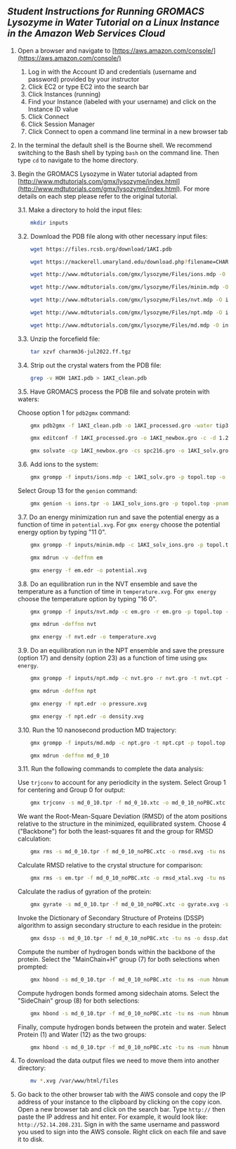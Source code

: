 ## _Student Instructions for Running GROMACS Lysozyme in Water Tutorial on a Linux Instance in the Amazon Web Services Cloud_

1.	Open a browser and navigate to [https://aws.amazon.com/console/](https://aws.amazon.com/console/)
	1. Log in with the Account ID and credentials (username and password) provided by your instructor
	2. Click EC2 or type EC2 into the search bar
	3. Click Instances (running)
	4. Find your Instance (labeled with your username) and click on the Instance ID value
	5. Click Connect
	6. Click Session Manager
	7. Click Connect to open a command line terminal in a new browser tab

2.	In the terminal the default shell is the Bourne shell. We recommend switching to the Bash shell by typing `bash` on the command line. Then type `cd` to navigate to the home directory.

3.	Begin the GROMACS Lysozyme in Water tutorial adapted from [http://www.mdtutorials.com/gmx/lysozyme/index.html](http://www.mdtutorials.com/gmx/lysozyme/index.html). For more details on each step please refer to the original tutorial.

	3.1. Make a directory to hold the input files:

	```sh
 		mkdir inputs
	```
	
	3.2. Download the PDB file along with other necessary input files:

	```sh
		wget https://files.rcsb.org/download/1AKI.pdb 
	```
	
	```sh
		wget https://mackerell.umaryland.edu/download.php?filename=CHARMM_ff_params_files/charmm36-jul2022.ff.tgz -O charmm36-jul2022.ff.tgz 
	```

	```sh
		wget http://www.mdtutorials.com/gmx/lysozyme/Files/ions.mdp -O inputs/ions.mdp
	```
	
	```sh
		wget http://www.mdtutorials.com/gmx/lysozyme/Files/minim.mdp -O inputs/minim.mdp
	```
	
	```sh
		wget http://www.mdtutorials.com/gmx/lysozyme/Files/nvt.mdp -O inputs/nvt.mdp
	```
	
	```sh
		wget http://www.mdtutorials.com/gmx/lysozyme/Files/npt.mdp -O inputs/npt.mdp
	```
	
	```sh
		wget http://www.mdtutorials.com/gmx/lysozyme/Files/md.mdp -O inputs/md.mdp
	```
	
	3.3. Unzip the forcefield file:
	
	```sh
		tar xzvf charmm36-jul2022.ff.tgz
	```

	3.4. Strip out the crystal waters from the PDB file:

	```sh
		grep -v HOH 1AKI.pdb > 1AKI_clean.pdb 
	```
	
	3.5. Have GROMACS process the PDB file and solvate protein with waters:
	
	Choose option 1 for `pdb2gmx` command:
	
	```sh
		gmx pdb2gmx -f 1AKI_clean.pdb -o 1AKI_processed.gro -water tip3p
	```
	
	```sh
		gmx editconf -f 1AKI_processed.gro -o 1AKI_newbox.gro -c -d 1.2 -bt cubic
	```
	
	```sh
		gmx solvate -cp 1AKI_newbox.gro -cs spc216.gro -o 1AKI_solv.gro -p topol.top
	```
	
	3.6. Add ions to the system:
	
	```sh
		gmx grompp -f inputs/ions.mdp -c 1AKI_solv.gro -p topol.top -o ions.tpr
	```
	
	Select Group 13 for the `genion` command:
	
	```sh
		gmx genion -s ions.tpr -o 1AKI_solv_ions.gro -p topol.top -pname NA -nname CL -neutral
	```
	
	3.7. Do an energy minimization run and save the potential energy as a function of time in `potential.xvg`. For `gmx energy` choose the potential energy option by typing "11 0".
	
	```sh
		gmx grompp -f inputs/minim.mdp -c 1AKI_solv_ions.gro -p topol.top -o em.tpr
	```
	
	```sh
		gmx mdrun -v -deffnm em
	```
	
	```sh
		gmx energy -f em.edr -o potential.xvg
	```
	
	3.8. Do an equilibration run in the NVT ensemble and save the temperature as a function of time in `temperature.xvg`. For `gmx energy` choose the temperature option by typing "16 0".
	
	```sh
		gmx grompp -f inputs/nvt.mdp -c em.gro -r em.gro -p topol.top -o nvt.tpr
	```
	
	```sh
		gmx mdrun -deffnm nvt
	```
	
	```sh
		gmx energy -f nvt.edr -o temperature.xvg
	```

	3.9. Do an equilibration run in the NPT ensemble and save the pressure (option 17) and density (option 23) as a function of time using `gmx energy`.
	
	```sh
		gmx grompp -f inputs/npt.mdp -c nvt.gro -r nvt.gro -t nvt.cpt -p topol.top -o npt.tpr
	```
	
	```sh
		gmx mdrun -deffnm npt
	```
	
	```sh
		gmx energy -f npt.edr -o pressure.xvg
	```
	
	```sh
		gmx energy -f npt.edr -o density.xvg
	```
	
	3.10. Run the 10 nanosecond production MD trajectory:
	
	```sh
		gmx grompp -f inputs/md.mdp -c npt.gro -t npt.cpt -p topol.top -o md_0_10.tpr
	```
	
	```sh
		gmx mdrun -deffnm md_0_10
	```
	
	3.11. Run the following commands to complete the data analysis:
	
	Use `trjconv` to account for any periodicity in the system. Select Group 1 for centering and Group 0 for output:
	
	```sh
		gmx trjconv -s md_0_10.tpr -f md_0_10.xtc -o md_0_10_noPBC.xtc -pbc mol -center
	```
	
	We want the Root-Mean-Square Deviation (RMSD) of the atom positions relative to the structure in the minimized, equilibrated system. Choose 4 ("Backbone") for both the least-squares fit and the group for RMSD calculation:
	
	```sh	
		gmx rms -s md_0_10.tpr -f md_0_10_noPBC.xtc -o rmsd.xvg -tu ns
	```

	Calculate RMSD relative to the crystal structure for comparison:

	```sh
		gmx rms -s em.tpr -f md_0_10_noPBC.xtc -o rmsd_xtal.xvg -tu ns
	```
	
	Calculate the radius of gyration of the protein:

	```sh
		gmx gyrate -s md_0_10.tpr -f md_0_10_noPBC.xtc -o gyrate.xvg -sel Protein -tu ns
	```

	Invoke the Dictionary of Secondary Structure of Proteins (DSSP) algorithm to assign secondary structure to each residue in the protein:

	```sh
		gmx dssp -s md_0_10.tpr -f md_0_10_noPBC.xtc -tu ns -o dssp.dat -num dssp_num.xvg
	```

	Compute the number of hydrogen bonds within the backbone of the protein. Select the "MainChain+H" group (7) for both selections when prompted:

	```sh
		gmx hbond -s md_0_10.tpr -f md_0_10_noPBC.xtc -tu ns -num hbnum_mainchain.xvg
	```

	Compute hydrogen bonds formed among sidechain atoms. Select the "SideChain" group (8) for both selections:

	```sh
		gmx hbond -s md_0_10.tpr -f md_0_10_noPBC.xtc -tu ns -num hbnum_sidechain.xvg
	```

	Finally, compute hydrogen bonds between the protein and water. Select Protein (1) and Water (12) as the two groups:

	```sh
		gmx hbond -s md_0_10.tpr -f md_0_10_noPBC.xtc -tu ns -num hbnum_prot_wat.xvg
	```

4. To download the data output files we need to move them into another directory:

	```sh
 		mv *.xvg /var/www/html/files
	```

5.	Go back to the other browser tab with the AWS console and copy the IP address of your instance to the clipboard by clicking on the copy icon. Open a new browser tab and click on the search bar. Type `http://` then paste the IP address and hit enter. For example, it would look like: `http://52.14.208.231`. Sign in with the same username and password you used to sign into the AWS console. Right click on each file and save it to disk.




   
  

